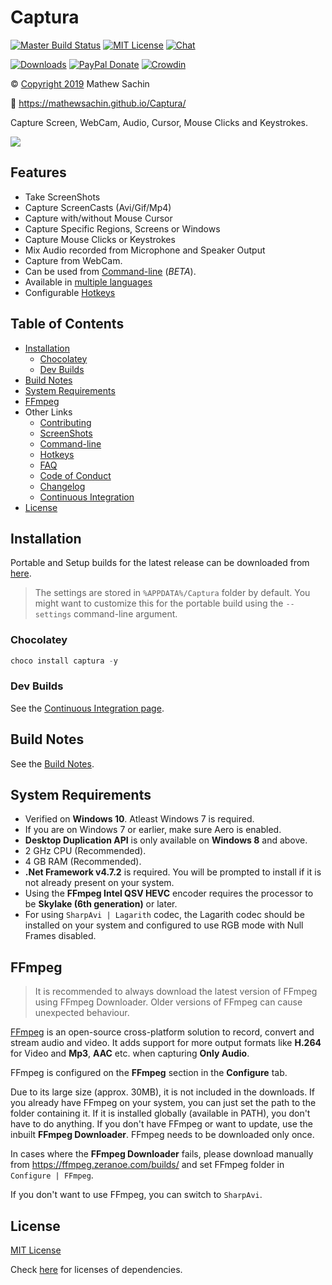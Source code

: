 # Captura

[![Master Build Status](https://img.shields.io/appveyor/ci/MathewSachin/Captura/master.svg?style=flat-square)](https://ci.appveyor.com/project/MathewSachin/Captura)
[![MIT License](https://img.shields.io/badge/license-MIT-blue.svg?style=flat-square)](LICENSE.md)
[![Chat](https://img.shields.io/badge/chat-on_gitter-yellow.svg?style=flat-square)](https://gitter.im/MathewSachin/Captura)

[![Downloads](https://img.shields.io/github/downloads/MathewSachin/Captura/total.svg?style=flat-square)](https://mathewsachin.github.io/Captura/download)
[![PayPal Donate](https://img.shields.io/badge/donate-PayPal-orange.svg?style=flat-square)](https://mathewsachin.github.io/Captura/donate)
[![Crowdin](https://d322cqt584bo4o.cloudfront.net/captura/localized.svg)](https://crowdin.com/project/captura)

&copy; [Copyright 2019](LICENSE.md) Mathew Sachin

:link: <https://mathewsachin.github.io/Captura/>

Capture Screen, WebCam, Audio, Cursor, Mouse Clicks and Keystrokes.

<a href="https://mathewsachin.github.io/Captura/screenshots"><img src="https://mathewsachin.github.io/Captura/assets/ScreenShots/Home.png" style="max-width: 350px"></a>

## Features

- Take ScreenShots
- Capture ScreenCasts (Avi/Gif/Mp4)
- Capture with/without Mouse Cursor
- Capture Specific Regions, Screens or Windows
- Capture Mouse Clicks or Keystrokes
- Mix Audio recorded from Microphone and Speaker Output
- Capture from WebCam.
- Can be used from [Command-line](https://mathewsachin.github.io/Captura/cmdline) (*BETA*).
- Available in [multiple languages](https://mathewsachin.github.io/Captura/translation)
- Configurable [Hotkeys](https://mathewsachin.github.io/Captura/hotkeys)

## Table of Contents

- [Installation](#installation)
  - [Chocolatey](#chocolatey)
  - [Dev Builds](#dev-builds)
- [Build Notes](#build-notes)
- [System Requirements](#system-requirements)
- [FFmpeg](#ffmpeg)
- Other Links
  - [Contributing](CONTRIBUTING.md)
  - [ScreenShots](https://mathewsachin.github.io/Captura/screenshots)
  - [Command-line](docs/Cmdline/README.md)
  - [Hotkeys](https://mathewsachin.github.io/Captura/hotkeys)
  - [FAQ](https://mathewsachin.github.io/Captura/faq)
  - [Code of Conduct](CODE_OF_CONDUCT.md)
  - [Changelog](docs/Changelogs/README.md)
  - [Continuous Integration](docs/CI.md)
- [License](#license)

## Installation

[latest]: https://github.com/MathewSachin/Captura/releases/latest

Portable and Setup builds for the latest release can be downloaded from [here][latest].

>The settings are stored in `%APPDATA%/Captura` folder by default. You might want to customize this for the portable build using the `--settings` command-line argument.

### Chocolatey

```powershell
choco install captura -y
```

### Dev Builds

See the [Continuous Integration page](docs/CI.md).

## Build Notes

See the [Build Notes](docs/Build.md).

## System Requirements

- Verified on **Windows 10**. Atleast Windows 7 is required.
- If you are on Windows 7 or earlier, make sure Aero is enabled.
- **Desktop Duplication API** is only available on **Windows 8** and above.
- 2 GHz CPU (Recommended).
- 4 GB RAM (Recommended).
- **.Net Framework v4.7.2** is required. You will be prompted to install if it is not already present on your system.
- Using the **FFmpeg Intel QSV HEVC** encoder requires the processor to be **Skylake (6th generation)** or later.
- For using `SharpAvi | Lagarith` codec, the Lagarith codec should be installed on your system and configured to use RGB mode with Null Frames disabled.

## FFmpeg

> It is recommended to always download the latest version of FFmpeg using FFmpeg Downloader. Older versions of FFmpeg can cause unexpected behaviour.

[FFmpeg](http://ffmpeg.org/) is an open-source cross-platform solution to record, convert and stream audio and video.
It adds support for more output formats like **H.264** for Video and **Mp3**, **AAC** etc. when capturing **Only Audio**.

FFmpeg is configured on the **FFmpeg** section in the **Configure** tab.

Due to its large size (approx. 30MB), it is not included in the downloads.
If you already have FFmpeg on your system, you can just set the path to the folder containing it.
If it is installed globally (available in PATH), you don't have to do anything.
If you don't have FFmpeg or want to update, use the inbuilt **FFmpeg Downloader**.
FFmpeg needs to be downloaded only once.

In cases where the **FFmpeg Downloader** fails, please download manually from <https://ffmpeg.zeranoe.com/builds/> and set FFmpeg folder in `Configure | FFmpeg`.

If you don't want to use FFmpeg, you can switch to `SharpAvi`.

## License

[MIT License](LICENSE.md)

Check [here](licenses/) for licenses of dependencies.
